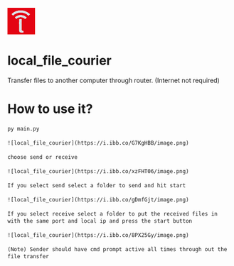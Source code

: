 ![local_file_courier](https://raw.githubusercontent.com/sairash/local_file_courier/master/local_file_courier_py/logo.png)
# local_file_courier
Transfer files to another computer through router. (Internet not required)

# How to use it?

```
py main.py

![local_file_courier](https://i.ibb.co/G7KgHBB/image.png)

choose send or receive

![local_file_courier](https://i.ibb.co/xzFHT06/image.png)

If you select send select a folder to send and hit start

![local_file_courier](https://i.ibb.co/gDmfGjt/image.png)

If you select receive select a folder to put the received files in with the same port and local ip and press the start button

![local_file_courier](https://i.ibb.co/8PX25Gy/image.png)

(Note) Sender should have cmd prompt active all times through out the file transfer
